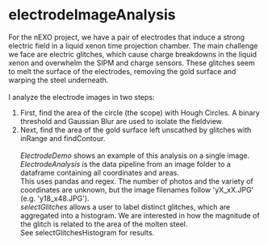 # electrodeImageAnalysis

For the nEXO project, we have a pair of electrodes that induce a strong electric field in a liquid xenon time projection chamber. The main challenge we face are electric glitches, which cause charge breakdowns in the liquid xenon and overwhelm the SIPM and charge sensors. These glitches seem to melt the surface of the electrodes, removing the gold surface and warping the steel underneath.<br>   
I analyze the electrode images in two steps: 
1. First, find the area of the circle (the scope) with Hough Circles. A binary
   threshold and Gaussian Blur are used to isolate the fieldview.
2. Next, find the area of the gold surface left unscathed by glitches with inRange and findContour.<br>   
*ElectrodeDemo* shows an example of this analysis on a single image. *ElectrodeAnalysis* is the data pipeline from an image folder to a dataframe containing all coordinates and areas.<br>
This uses pandas and regex. The number of photos and the variety of coordinates
are unknown, but the image filenames follow 'yX\_xX.JPG' (e.g.
'y18\_x48.JPG').<br>
*selectGlitches* allows a user to label distinct glitches, which are aggregated
into a histogram. We are interested in how the magnitude of the glitch is
related to the area of the molten steel.<br>
See selectGlitchesHistogram for results.
